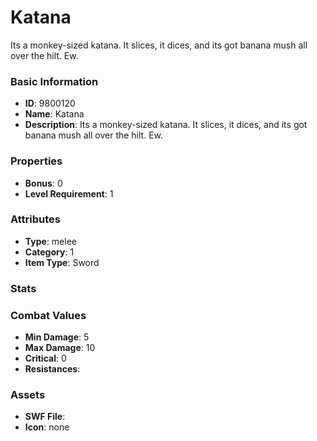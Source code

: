# Katana

Its a monkey-sized katana.  It slices, it dices, and its got banana mush all over the hilt.  Ew.

### Basic Information

- **ID**: 9800120
- **Name**: Katana
- **Description**: Its a monkey-sized katana.  It slices, it dices, and its got banana mush all over the hilt.  Ew.

### Properties

- **Bonus**: 0
- **Level Requirement**: 1

### Attributes

- **Type**: melee     
- **Category**: 1
- **Item Type**: Sword

### Stats


### Combat Values

- **Min Damage**: 5
- **Max Damage**: 10
- **Critical**: 0
- **Resistances**: 

### Assets

- **SWF File**: 
- **Icon**: none

